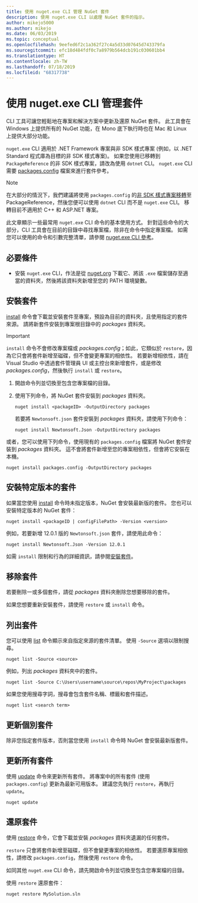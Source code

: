 ```yaml
---
title: 使用 nuget.exe CLI 管理 NuGet 套件
description: 使用 nuget.exe CLI 以處理 NuGet 套件的指示。
author: mikejo5000
ms.author: mikejo
ms.date: 06/03/2019
ms.topic: conceptual
ms.openlocfilehash: 9eefed6f2c1a362f27c4a5d33d07645d743379fa
ms.sourcegitcommit: efc18d484fdf0c7a8979b564dcb191c030601bb4
ms.translationtype: HT
ms.contentlocale: zh-TW
ms.lasthandoff: 07/18/2019
ms.locfileid: "68317738"
---
```

# <a name="manage-packages-using-the-nugetexe-cli"></a>使用 nuget.exe CLI 管理套件

CLI 工具可讓您輕鬆地在專案和解決方案中更新及還原 NuGet 套件。 此工具會在 Windows 上提供所有的 NuGet 功能，在 Mono 底下執行時也在 Mac 和 Linux 上提供大部分功能。

`nuget.exe` CLI 適用於 .NET Framework 專案與非 SDK 樣式專案 (例如，以 .NET Standard 程式庫為目標的非 SDK 樣式專案)。 如果您使用已移轉到 `PackageReference` 的非 SDK 樣式專案，請改為使用 `dotnet` CLI。 `nuget.exe` CLI 需要 [packages.config](../reference/packages-config.md) 檔案來進行套件參考。

> [!NOTE]
> 在大部分的情況下，我們建議將使用 `packages.config` 的[非 SDK 樣式專案移轉](../reference/migrate-packages-config-to-package-reference.md)至 PackageReference，然後您便可以使用 `dotnet` CLI 而不是 `nuget.exe` CLI。 移轉目前不適用於 C++ 和 ASP.NET 專案。

此文章顯示一些最常用 `nuget.exe` CLI 命令的基本使用方式。 針對這些命令的大部分，CLI 工具會在目前的目錄中尋找專案檔，除非在命令中指定專案檔。 如需您可以使用的命令和引數完整清單，請參閱 [nuget.exe CLI 參考](../reference/nuget-exe-cli-reference.md)。

## <a name="prerequisites"></a>必要條件

- 安裝 `nuget.exe` CLI，作法是從 [nuget.org](https://dist.nuget.org/win-x86-commandline/latest/nuget.exe) 下載它、將該 `.exe` 檔案儲存至適當的資料夾，然後將該資料夾新增至您的 PATH 環境變數。

## <a name="install-a-package"></a>安裝套件

[install](../reference/cli-reference/cli-ref-install.md) 命令會下載並安裝套件至專案，預設為目前的資料夾，且使用指定的套件來源。 請將新套件安裝到專案根目錄中的 *packages* 資料夾。

> [!IMPORTANT]
> `install` 命令不會修改專案檔或 *packages.config*；如此，它類似於 `restore`，因為它只會將套件新增至磁碟，但不會變更專案的相依性。 若要新增相依性，請在 Visual Studio 中透過套件管理員 UI 或主控台來新增套件，或是修改 *packages.config*，然後執行 `install` 或 `restore`。

1. 開啟命令列並切換至包含您專案檔的目錄。

2. 使用下列命令，將 NuGet 套件安裝到 *packages* 資料夾。

    ```cli
    nuget install <packageID> -OutputDirectory packages
    ```

    若要將 `Newtonsoft.json` 套件安裝到 *packages* 資料夾，請使用下列命令：

    ```cli
    nuget install Newtonsoft.Json -OutputDirectory packages
    ```

或者，您可以使用下列命令，使用現有的 `packages.config` 檔案將 NuGet 套件安裝到 *packages* 資料夾。 這不會將套件新增至您的專案相依性，但會將它安裝在本機。

```cli
nuget install packages.config -OutputDirectory packages
```

## <a name="install-a-specific-version-of-a-package"></a>安裝特定版本的套件

如果當您使用 [install](../reference/cli-reference/cli-ref-install.md) 命令時未指定版本，NuGet 會安裝最新版的套件。 您也可以安裝特定版本的 NuGet 套件：

```cli
nuget install <packageID | configFilePath> -Version <version>
```

例如，若要新增 12.0.1 版的 `Newtonsoft.json` 套件，請使用此命令：

```cli
nuget install Newtonsoft.Json -Version 12.0.1
```

如需 `install` 限制和行為的詳細資訊，請參閱[安裝套件](#install-a-package)。

## <a name="remove-a-package"></a>移除套件

若要刪除一或多個套件，請從 *packages* 資料夾刪除您想要移除的套件。

如果您想要重新安裝套件，請使用 `restore` 或 `install` 命令。

## <a name="list-packages"></a>列出套件

您可以使用 [list](../reference/cli-reference/cli-ref-list.md) 命令顯示來自指定來源的套件清單。 使用 `-Source` 選項以限制搜尋。

```cli
nuget list -Source <source>
```

例如，列出 *packages* 資料夾中的套件。

```cli
nuget list -Source C:\Users\username\source\repos\MyProject\packages
```

如果您使用搜尋字詞，搜尋會包含套件名稱、標籤和套件描述。

```cli
nuget list <search term>
```

## <a name="update-an-individual-package"></a>更新個別套件

除非您指定套件版本，否則當您使用 `install` 命令時 NuGet 會安裝最新版套件。

## <a name="update-all-packages"></a>更新所有套件

使用 [update](../reference/cli-reference/cli-ref-update.md) 命令來更新所有套件。 將專案中的所有套件 (使用 `packages.config`) 更新為最新可用版本。 建議您先執行 `restore`，再執行 `update`。

```cli
nuget update
```

## <a name="restore-packages"></a>還原套件

使用 [restore](../reference/cli-reference/cli-ref-restore.md) 命令，它會下載並安裝 *packages* 資料夾遺漏的任何套件。

`restore` 只會將套件新增至磁碟，但不會變更專案的相依性。 若要還原專案相依性，請修改 `packages.config`，然後使用 `restore` 命令。

如同其他 `nuget.exe` CLI 命令，請先開啟命令列並切換至包含您專案檔的目錄。

使用 `restore` 還原套件：

```cli
nuget restore MySolution.sln
```